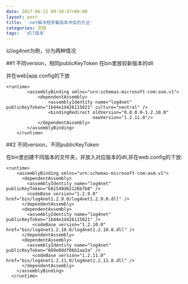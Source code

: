 ```yaml
---
date: 2017-06-21 09:50:47+00:00
layout: post
title: '.net解决程序集版本冲突的方法'
categories: 文档
tags:  'dll版本'
---
```


以log4net为例，分为两种情况

##1 不同version，相同publicKeyToken
在bin里放较新版本的dll

并在web|app.config的<configuration>下放

````
<runtime>
        <assemblyBinding xmlns="urn:schemas-microsoft-com:asm.v1">
            <dependentAssembly>
                <assemblyIdentity name="log4net" publicKeyToken="1b44e1d426115821" culture="neutral" />
                <bindingRedirect oldVersion="0.0.0.0-1.2.10.0"
                                 newVersion="1.2.11.0"/>
            </dependentAssembly>
        </assemblyBinding>
    </runtime>
````

##2 不同version，不同publicKeyToken

在bin里创建不同版本的文件夹，并放入对应版本的dll,并在web.config的<configuration>下放:

````
<runtime>
    <assemblyBinding xmlns="urn:schemas-microsoft-com:asm.v1">
      <dependentAssembly>
        <assemblyIdentity name="log4net" publicKeyToken="681549d62126b7b8" />
        <codeBase version="1.2.9.0" href="bin/log4net1.2.9.0/log4net1.2.9.0.dll" />
      </dependentAssembly>
      <dependentAssembly>
        <assemblyIdentity name="log4net" publicKeyToken="1b44e1d426115821" />
          <codeBase version="1.2.10.0" href="bin/log4net1.2.10.0/log4net1.2.10.0.dll" />
      </dependentAssembly>
      <dependentAssembly>
        <assemblyIdentity name="log4net" publicKeyToken="669e0ddf0bb1aa2a" />
          <codeBase version="1.2.11.0" href="bin/log4net1.2.11.0/log4net1.2.11.0.dll" />
      </dependentAssembly>
    </assemblyBinding>
  </runtime>
  ````

